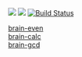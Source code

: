 <a href="https://codeclimate.com/github/turchinskki/project-lvl1-s356/test_coverage"><img src="https://api.codeclimate.com/v1/badges/21ec847e3785879c120c/test_coverage" /></a>
 <a href="https://codeclimate.com/github/turchinskki/project-lvl1-s356/maintainability"><img src="https://api.codeclimate.com/v1/badges/21ec847e3785879c120c/maintainability" /></a>
 [![Build Status](https://travis-ci.org/turchinskki/project-lvl1-s356.svg?branch=master)](https://travis-ci.org/turchinskki/project-lvl1-s356)
 
[brain-even](https://asciinema.org/a/7Cvjz5Qf3DPum9HbLyoXo5WdH)<br/>
[brain-calc](https://asciinema.org/a/d44mKenvbZH7xk8DLBHPPaNK3)<br/>
[brain-gcd](https://asciinema.org/a/a7CaBOL7iTMQJiylq4lhRdU73)<br/>

